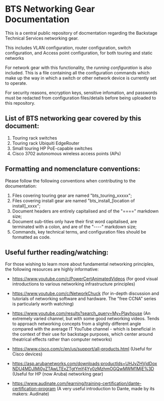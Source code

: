BTS Networking Gear Documentation
=================================

This is a central public repository of docmentation regarding the Backstage Technical Services networking gear.

This includes VLAN configuration, router configuration, switch configuration, and Access point configuration, for both touring and static networks

For network gear with this functionality, the _running configuration_ is also included. This is a file containing all the configuration commands
which make up the way in which a switch or other network device is currently set to operate.

For security reasons, encryption keys, sensitive infomation, and passwords must be redacted from configuration files/details before being uploaded
to this repository.

List of BTS networking gear covered by this document:
-----------------------------------------------------

1. Touring rack switches
2. Touring rack Ubiquiti EdgeRouter
3. Small touring HP PoE-capable switches
4. Cisco 3702 autonomous wireless access points (APs)

Formatting and nomenclature conventions:
----------------------------------------

Please follow the following conventions when contributing to the documentation:

1. Files covering touring gear are named "bts_touring_xxxxx";
2. Files covering install gear are named "bts_install_[location of install]_xxxx";
3. Document headers are entirely capitalised and of the "====" markdown size;
4. Document sub-titles only have their first word capitalised, are terminated with a colon, and are of the "----" markdown size;
5. Commands, key technical terms, and configuration files should be formatted as code.

Useful further reading/watching:
--------------------------------

For those wishing to learn more about fundamental networking principles, the following resources are highly informative:

- https://www.youtube.com/c/PowerCertAnimatedVideos (for good visual introductions to various networking infrastructure principles)

- https://www.youtube.com/c/NetworkChuck (for in-depth discussion and tutorials of networking software and hardware. The "free CCNA" series is particularly   worth watching)

- https://www.youtube.com/results?search_query=My+Playhouse (An extremely varied channel, but with some good networking videos. Tends to approach networking concepts from a slightly different angle compared with the average IT YouTube channel - which is beneficial in the context of their use for backstage purposes, which center around theatrical effects rather than computer networks)

- https://www.cisco.com/c/en/us/support/all-products.html (Useful for Cisco devices)

- https://asp.arubanetworks.com/downloads;productIds=UHJvZHVjdDoxNDU4MDJlMi0yZTAwLTExZTgtYmY4Yy0zMzhmOGQwMWM1MjE%3D (Useful for HP (now Aruba) networking gear)

- https://www.audinate.com/learning/training-certification/dante-certification-program (A very useful introduction to Dante, made by its makers: Audinate)
